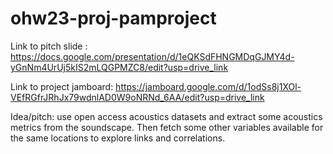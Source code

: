 # ohw23-proj-pamproject
Link to pitch slide : https://docs.google.com/presentation/d/1eQKSdFHNGMDqGJMY4d-yGnNm4UrUj5kIS2mLQGPMZC8/edit?usp=drive_link

Link to project jamboard: https://jamboard.google.com/d/1odSs8j1XOl-VEfRGfrJRhJx79wdnlAD0W9oNRNd_6AA/edit?usp=drive_link

Idea/pitch: use open access acoustics datasets and extract some acoustics metrics from the soundscape. Then fetch some other variables available for the same locations to explore links and correlations.
